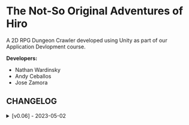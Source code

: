 # The Not-So Original Adventures of Hiro

A 2D RPG Dungeon Crawler developed using Unity as part of our Application Devlopment course.

**Developers:**
- Nathan Wardinsky
- Andy Ceballos
- Jose Zamora

## CHANGELOG

<details>
   <summary> [v0.06] - 2023-05-02  </summary> <br />

   **Added:**
   - Main game folder w/ necessary assets, scripts, etc

   ⚠️ **WARNING: PLEASE READ BEFORE DOWNLOADING**
   1. Once you download the main folder, go into the **Assets** folder and unzip **Firebase_Assets.rar** in the same folder and **DELETE IT AFTERWARDS**.
      - This contains the necessary assets for Firebase to work with the project

   2. General Warning: I really have no clue if this folder will be compatible with other machines so **TRY AT YOUR OWN RISK**

   **KNOWN BUGS TO WORK ON**
   1. Killing an enemy with the sword equipped causes more loot to drop than it should

   2. Wall colliders work with the player, but not with the enemies (likely due to RigidBody2D complications)

   3. Animations on the enemy are a bit wonky, mostly due to the animation trigger points occasionally overriding themselves
   
   4. When walking, the player seems to jitter, causing the walking animation to become blurry
</details>

